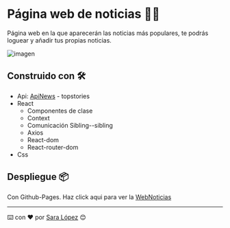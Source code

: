 # Página web de noticias 📰✨

Página web en la que aparecerán las noticias más populares, te podrás loguear y añadir tus propias noticias.

![imagen](https://github.com/Saralopezlovon/Proyecto_idiomas/blob/main/src/assets/webNoticias.gif)

## Construido con 🛠️

* Api: [ApiNews](https://developer.nytimes.com/apis) - topstories
* React
    - Componentes de clase
    - Context
    - Comunicación Sibling--sibling
    - Axios
    - React-dom
    - React-router-dom
* Css

## Despliegue 📦

Con Github-Pages. Haz click aqui para ver la [WebNoticias](https://saralopezlovon.github.io/pagNoticias/)

---
⌨️ con ❤️ por [Sara López](https://github.com/Saralopezlovon) 😊
